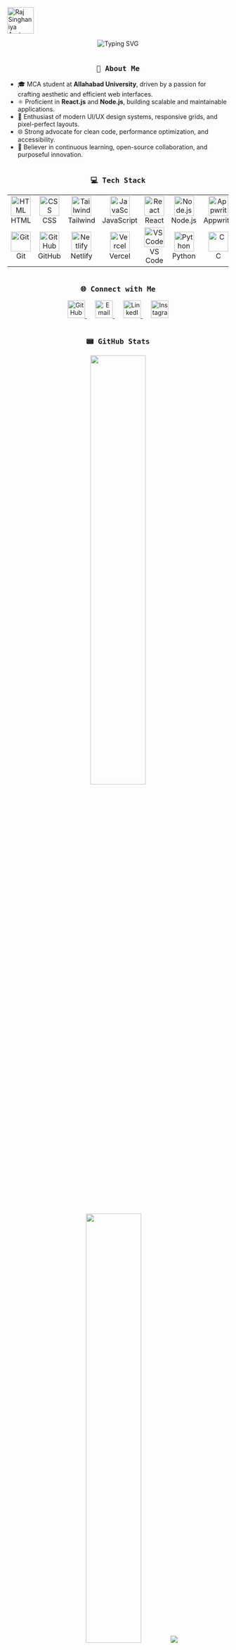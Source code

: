 <img src="https://user-images.githubusercontent.com/74038190/213844263-a8897a51-32f4-4b3b-b5c2-e1528b89f6f3.png" width="60" alt="Raj Singhaniya Avatar" />

<p align="center">
  <img src="https://readme-typing-svg.herokuapp.com?color=E22FE4&width=800&height=30&lines=👋+Hi,+I'm+Raj+Singhaniya;Frontend+Developer+%7C+React+%26+Node+JS+Engineer;Creating+Elegant+Interfaces+with+Powerful+Code&center=true" alt="Typing SVG" />
</p>

<img src="https://www.animatedimages.org/data/media/562/animated-line-image-0184.gif" alt="divider" style="width:100%; max-width:800px;" height="2px" />

<h3 align="center"><samp>💫 About Me</samp></h3>

- 🎓 MCA student at **Allahabad University**, driven by a passion for crafting aesthetic and efficient web interfaces.
- ⚛️ Proficient in **React.js** and **Node.js**, building scalable and maintainable applications.
- 🎨 Enthusiast of modern UI/UX design systems, responsive grids, and pixel-perfect layouts.
- 🌐 Strong advocate for clean code, performance optimization, and accessibility.
- 🚀 Believer in continuous learning, open-source collaboration, and purposeful innovation.

<img src="https://www.animatedimages.org/data/media/562/animated-line-image-0184.gif" alt="divider" style="width:100%; max-width:800px;" height="2px" />

<h3 align="center"><samp>💻 Tech Stack</samp></h3>

<div align="center">

<table>
  <tr>
    <td align="center" width="100"><img src="https://skillicons.dev/icons?i=html" width="45" alt="HTML" /><br>HTML</td>
    <td align="center" width="100"><img src="https://skillicons.dev/icons?i=css" width="45" alt="CSS" /><br>CSS</td>
    <td align="center" width="100"><img src="https://skillicons.dev/icons?i=tailwind" width="45" alt="Tailwind" /><br>Tailwind</td>
    <td align="center" width="100"><img src="https://skillicons.dev/icons?i=javascript" width="45" alt="JavaScript" /><br>JavaScript</td>
    <td align="center" width="100"><img src="https://skillicons.dev/icons?i=react" width="45" alt="React" /><br>React</td>
    <td align="center" width="100"><img src="https://skillicons.dev/icons?i=nodejs" width="45" alt="Node.js" /><br>Node.js</td>
    <td align="center" width="100"><img src="https://avatars.githubusercontent.com/u/25003669?s=200&v=4" width="45" alt="Appwrite" /><br>Appwrite</td>
  </tr>
  <tr>
    <td align="center" width="100"><img src="https://skillicons.dev/icons?i=git" width="45" alt="Git" /><br>Git</td>
    <td align="center" width="100"><img src="https://skillicons.dev/icons?i=github" width="45" alt="GitHub" /><br>GitHub</td>
    <td align="center" width="100"><img src="https://skillicons.dev/icons?i=netlify" width="45" alt="Netlify" /><br>Netlify</td>
    <td align="center" width="100"><img src="https://skillicons.dev/icons?i=vercel" width="45" alt="Vercel" /><br>Vercel</td>
    <td align="center" width="100"><img src="https://skillicons.dev/icons?i=vscode" width="45" alt="VS Code" /><br>VS Code</td>
    <td align="center" width="100"><img src="https://skillicons.dev/icons?i=python" width="45" alt="Python" /><br>Python</td>
    <td align="center" width="100"><img src="https://skillicons.dev/icons?i=c" width="45" alt="C" /><br>C</td>

  </tr>
</table>

</div>

<img src="https://www.animatedimages.org/data/media/562/animated-line-image-0184.gif" alt="divider" style="width:100%; max-width:800px;" height="2px" />

<h3 align="center"><samp>🌐 Connect with Me</samp></h3>

<p align="center">
  <span>
    <a href="https://github.com/raj-0508" target="_blank">
      <img src="https://skillicons.dev/icons?i=github" width="40" alt="GitHub" />
    </a>
  </span>
  &nbsp;&nbsp;&nbsp;&nbsp;
  <span>
    <a href="mailto:rajsinghaniya0508@gmail.com">
      <img src="https://cdn-icons-png.flaticon.com/512/732/732200.png" width="40" alt="Email" />
    </a>
  </span>
  &nbsp;&nbsp;&nbsp;&nbsp;
  <span>
    <a href="https://www.linkedin.com/in/raj-05r08/" target="_blank">
      <img src="https://skillicons.dev/icons?i=linkedin" width="40" alt="LinkedIn" />
    </a>
  </span>
  &nbsp;&nbsp;&nbsp;&nbsp;
  <span>
    <a href="https://www.instagram.com/raj._.singhaniya/" target="_blank">
      <img src="https://skillicons.dev/icons?i=instagram" width="40" alt="Instagram" />
    </a>
  </span>
</p>




<img src="https://www.animatedimages.org/data/media/562/animated-line-image-0184.gif" alt="divider" style="width:100%; max-width:800px;" height="2px" />

<h3 align="center"><samp>📟 GitHub Stats</samp></h3>

<p align="center">
   <img height="50%" width="auto" src ="https://github-readme-stats.vercel.app/api?username=raj-0508&show_icons=true&count_private=true&hide_border=true&hide=issues,contribs&bg_color=00000000&title_color=5fa0fe&text_color=ffffff&icon_color=5fa0fe">

<img height="50%" width="auto" src ="https://github-readme-stats.vercel.app/api/top-langs/?username=raj-0508&layout=compact&hide_border=true&bg_color=00000000&langs_count=6&hide=jupyter%20notebook,tex,css,php&exclude_repo=Pacman-AI&title_color=5fa0fe&text_color=ffffff">

<img src ="https://github-readme-streak-stats.herokuapp.com?user=raj-0508&hide_border=true&background=00000000&stroke=5fa0fe&ring=5fa0fe&fire=5fa0fe&currStreakLabel=5fa0fe&sideNums=ffffff&currStreakNum=ffffff&dates=AAAAAA&sideLabels=ffffff">

</p>

<img src="https://www.animatedimages.org/data/media/562/animated-line-image-0184.gif" alt="divider" style="width:100%; max-width:800px;" height="2px" />

<p align="center">
  <em>"Code is poetry — let's write beautiful experiences on the web."</em>
</p>


